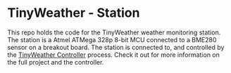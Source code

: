 # TinyWeather - Station

This repo holds the code for the TinyWeather weather monitoring station. The station is
a Atmel ATMega 328p 8-bit MCU connected to a BME280 sensor on a breakout board. The station
is connected to, and controlled by the [TinyWeather Controller](https://github.com/dcrussell/tw_ctrl) process.
Check it out for more information on the full project and the controller. 


